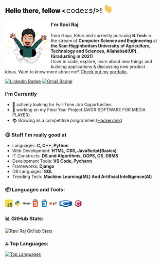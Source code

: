 <h2> 𝐇𝐞𝐥𝐥𝐨 𝐭𝐡𝐞𝐫𝐞, 𝐟𝐞𝐥𝐥𝐨𝐰 <𝚌𝚘𝚍𝚎𝚛𝚜/>! <img src="https://raw.githubusercontent.com/ABSphreak/ABSphreak/master/gifs/Hi.gif" width="30px"></h2>
<img align="left" width="150" height="150" src="https://github.com/Corruptthreat/Corruptthreat/blob/main/assets/avatar.png"/>

### I'm Ravi Raj

from Gaya, Bihar and currently pursuing <b>B.Tech </b>in the stream of <b>Computer Science and Engineering</b> at <b>the Sam Higginbottom University of Agriculture, Technology and Sciences, Allahabad(UP).(Graduating in 2021)</b><br>
I love to code, explore, learn about new things and building applications & discussing new product ideas.
Want to know more about me? [Check out my portfolio.](https://raviraj7946.github.io/website/)

 [![Linkedin Badge](https://img.shields.io/badge/-raviraj-blue?style=flat-square&logo=Linkedin&logoColor=white&link=https://www.linkedin.com/in/ravirajaccount/)](https://www.linkedin.com/in/ravirajaccount/) 
[![Gmail Badge](https://img.shields.io/badge/-raviraj7946@gmail.com-c14438?style=flat-square&logo=Gmail&logoColor=white&link=mailto:raviraj.7946gmail.com)](mailto:raviraj.7946@gmail.com)

### I'm Currently 

- 🎯 actively looking for Full-Time Job Opportunities.
- 📱 working on my Final Year Project.(AVGR SOFTWARE FOR MEDIA PLAYER)
- 📚 Growing as a competitive programmer.([Hackerrank](https://www.hackerrank.com/raviraj_7946/))


### 😍 Stuff I'm really good at

- Languages: **C, C++, Python**
- Web Development: **HTML, CSS, JavaScript(Basics)**
- IT Constructs: **DS and Algorithms, OOPS, OS, DBMS**
- Development Tools: **VS Code, Pycharm**
- Frameworks: **Django**
- DB Languages: **SQL**
- Trending Tech: **Machine Learning(ML) And Artificial Intelligence(AI)**


### 📦 Languages and Tools: 

<code><img height="25" src="https://raw.githubusercontent.com/github/explore/80688e429a7d4ef2fca1e82350fe8e3517d3494d/topics/javascript/javascript.png"></code>
<code><img height="25" src="https://raw.githubusercontent.com/github/explore/5c058a388828bb5fde0bcafd4bc867b5bb3f26f3/topics/python/python.png"></code>
<code><img height="25" src="https://raw.githubusercontent.com/github/explore/80688e429a7d4ef2fca1e82350fe8e3517d3494d/topics/django/django.png"></code>
<code><img height="25" src="https://raw.githubusercontent.com/github/explore/80688e429a7d4ef2fca1e82350fe8e3517d3494d/topics/html/html.png"></code>
<code><img height="25" src="https://raw.githubusercontent.com/github/explore/80688e429a7d4ef2fca1e82350fe8e3517d3494d/topics/css/css.png"></code>
<code><img height="25" src="https://raw.githubusercontent.com/github/explore/80688e429a7d4ef2fca1e82350fe8e3517d3494d/topics/git/git.png"></code>
<img src="https://raw.githubusercontent.com/devicons/devicon/master/icons/c/c-original.svg" alt="c" width="50" height="25"/> 
<img src="https://raw.githubusercontent.com/devicons/devicon/master/icons/cplusplus/cplusplus-original.svg" alt="cplusplus" width="25" height="25"/>
<br>

### 📊 GitHub Stats:

<img src="https://github-readme-stats.vercel.app/api?username=raviraj7946&show_icons=true&theme=gotham" alt="Ravi Raj GitHub Stats" />

### 🔝 Top Languages: 

[![Top Languages](https://github-readme-stats.vercel.app/api/top-langs/?username=raviraj7946&layout=compact)][github]

[github]: https://github.com/raviraj7946
  


